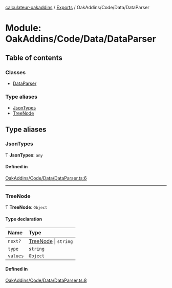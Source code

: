 [calculateur-oakaddins](../README.md) / [Exports](../modules.md) / OakAddins/Code/Data/DataParser

# Module: OakAddins/Code/Data/DataParser

## Table of contents

### Classes

- [DataParser](../classes/oakaddins_code_data_dataparser.dataparser.md)

### Type aliases

- [JsonTypes](oakaddins_code_data_dataparser.md#jsontypes)
- [TreeNode](oakaddins_code_data_dataparser.md#treenode)

## Type aliases

### JsonTypes

Ƭ **JsonTypes**: `any`

#### Defined in

[OakAddins/Code/Data/DataParser.ts:6](https://github.com/P0ulpy/Configurateur-OakAddins/blob/af13efb/src/OakAddins/Code/Data/DataParser.ts#L6)

___

### TreeNode

Ƭ **TreeNode**: `Object`

#### Type declaration

| Name | Type |
| :------ | :------ |
| `next?` | [TreeNode](oakaddins_code_data_dataparser.md#treenode) \| `string` |
| `type` | `string` |
| `values` | `Object` |

#### Defined in

[OakAddins/Code/Data/DataParser.ts:8](https://github.com/P0ulpy/Configurateur-OakAddins/blob/af13efb/src/OakAddins/Code/Data/DataParser.ts#L8)
